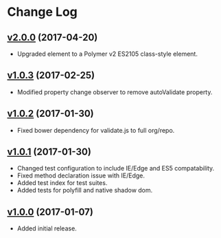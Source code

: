 # Change Log

## [v2.0.0](https://github.com/arsnebula/nebula-validate/releases/tag/v2.0.0) (2017-04-20)

- Upgraded element to a Polymer v2 ES2105 class-style element.

## [v1.0.3](https://github.com/arsnebula/nebula-validate/releases/tag/v1.0.3) (2017-02-25)

- Modified property change observer to remove autoValidate property.

## [v1.0.2](https://github.com/arsnebula/nebula-validate/releases/tag/v1.0.2) (2017-01-30)

- Fixed bower dependency for validate.js to full org/repo.

## [v1.0.1](https://github.com/arsnebula/nebula-validate/releases/tag/v1.0.1) (2017-01-30)

- Changed test configuration to include IE/Edge and ES5 compatability.
- Fixed method declaration issue with IE/Edge.
- Added test index for test suites.
- Added tests for polyfill and native shadow dom.

## [v1.0.0](https://github.com/arsnebula/nebula-validate/releases/tag/v1.0.0) (2017-01-07)

- Added initial release.